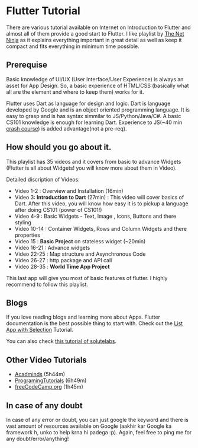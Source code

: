# Flutter Tutorial
There are various tutorial available on Internet on Introduction to Flutter and almost all of them provide a good start to Flutter. I like playlist by [The Net Ninja](https://www.youtube.com/playlist?list=PL4cUxeGkcC9jLYyp2Aoh6hcWuxFDX6PBJ) as it explains everything important in great detail as well as keep it compact and fits everything in minimum time possible.

## Prerequise
Basic knowledge of UI/UX (User Interface/User Experience) is always an asset for App Design. So, a basic experience of HTML/CSS (basically what all are the element and where to keep them) works for it.

Flutter uses Dart as language for design and logic. Dart is language developed by Google and is an object oriented programming language. It is easy to grasp and is has syntax simmilar to JS/Python/Java/C#. A basic CS101 knowledge is enough for learning Dart. Experience to JS(~40 min [crash course](https://www.youtube.com/watch?v=W6NZfCO5SIk)) is added advantage(not a pre-req).

## How should you go about it.

This playlist has 35 videos and it covers from basic to advance Widgets (Flutter is all about Widgets! you will know more about them in Video).

Detailed discription of Videos:
- Video 1-2 : Overview and Installation (16min)
- Video 3: **Introduction to Dart** (27min) : This video will cover basics of Dart. After this video, you will know how easy it is to pickup a language after doing CS101 (power of CS101!)
- Video 4-9 : Basic Widgets - Text, Image , Icons, Buttons and there styling
- Video 10-14 : Container Widgets, Rows and Column Widgets and there properties
- Video 15 : **Basic Project** on stateless widget (~20min)
- Video 16-21 : Advance widgets
- Video 22-25 : Map structure and Asynchronous Code 
- Video 26-27 : http package and API call
- Video 28-35 : **World Time App Project**

This last app will give you most of basic features of flutter. I highly recommend to follow this playlist. 

## Blogs

If you love reading blogs and learning more about Apps. Flutter documentation is the best possible thing to start with. Check out the [List App with Selection](https://flutter.dev/docs/get-started/codelab) Tutorial.

You can also check [this tutorial of solutelabs](https://www.solutelabs.com/blog/flutter-tutorial-for-beginners-step-by-step-guide).

## Other Video Tutorials
- [Acadminds](https://www.youtube.com/watch?v=x0uinJvhNxI) (5h44m)
- [ProgramingTutorials](https://www.youtube.com/watch?v=yuSapdn_Lr4) (6h49m)
- [freeCodeCamp.org](https://www.youtube.com/watch?v=pTJJsmejUOQ) (1h45m)


## In case of any doubt
In case of any error or doubt, you can just google the keyword and there is vast amount of resources available on Google (aakhir kar Google ka framework h, unko to help krna hi padega :p).
Again, feel free to ping me for any doubt/error/anything!

